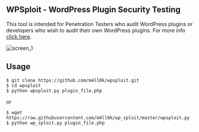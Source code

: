## WPSploit - WordPress Plugin Security Testing 

This tool is intended for Penetration Testers who audit WordPress plugins or developers who wish to audit their own WordPress plugins. For more info [click here](https://github.com/ethicalhack3r/wordpress_plugin_security_testing_cheat_sheet).

![screen_1](https://raw.githubusercontent.com/m4ll0k/wp_sploit/master/screen_1.png)

## Usage
```
$ git clone https://github.com/m4ll0k/wpsploit.git
$ cd wpsploit
$ python wpsploit.py plugin_file.php
```
or

```
$ wget https://raw.githubusercontent.com/m4ll0k/wp_sploit/master/wpsploit.py
$ python wp_sploit.py plugin_file.php
```

